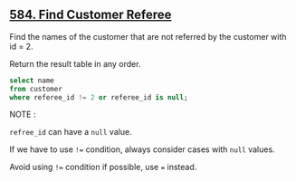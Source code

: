 ## [584. Find Customer Referee](https://leetcode.com/problems/find-customer-referee/)

Find the names of the customer that are not referred by the customer with id = 2.

Return the result table in any order.

```SQL
select name 
from customer 
where referee_id != 2 or referee_id is null;
```

NOTE : 

`refree_id` can have a `null` value. 

If we have to use `!=` condition, always consider cases with `null` values.

Avoid using `!=` condition if possible, use `=` instead.
